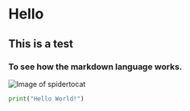 # Hello
## This is a test
### To see how the markdown language works.

![Image of spidertocat](https://octodex.github.com/images/spidertocat.png)

``` Python
print("Hello World!")
```

